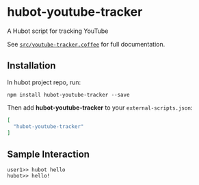 # hubot-youtube-tracker

A Hubot script for tracking YouTube

See [`src/youtube-tracker.coffee`](src/youtube-tracker.coffee) for full documentation.

## Installation

In hubot project repo, run:

`npm install hubot-youtube-tracker --save`

Then add **hubot-youtube-tracker** to your `external-scripts.json`:

```json
[
  "hubot-youtube-tracker"
]
```

## Sample Interaction

```
user1>> hubot hello
hubot>> hello!
```
